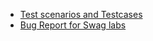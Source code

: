 - [Test scenarios and Testcases](https://docs.google.com/spreadsheets/d/1405EhxO8uqAl2c3EFOKyIrS2Cp8gGF_z7b16-x7E6PU/edit?usp=drive_link)
- [Bug Report for Swag labs](https://docs.google.com/spreadsheets/d/1B3U4XjRidRlBg9U5ad2LeMKg1ALPn2zWutIUuIpTmSY/edit?usp=drive_link)
